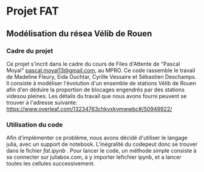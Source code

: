 # Projet FAT

## Modélisation du résea Vélib de Rouen

### Cadre du projet
 
Ce projet s'incrit dans le cadre du cours de Files d'Attente de "Pascal Moyal" <pascal.moyal13@gmail.com>, au MPRO. Ce code rassemble le travail de Madeline Fleury, Eida Ouchtar, Cyrille Vessaire et Sébastien Deschamps.
Il consiste à modéliser l'évolution d'un ensemble de stations Vélib de Rouen afin d'en déduire la proportion de blocages engendrés par des stations videsou pleines.
Les détails du travail que nous avons fourni peuvent se trouver à l'adresse suivante: https://www.overleaf.com/13234763chkvxkymwwbc#/50949922/

### Utilisation du code

Afin d'implémenter ce problème, nous avons décidé d'utiliser le langage julia, avec un support de notebook. L'inégralité du codepeut donc se trouver dans le fichier *fat.ipynb* . Pour lancer le code, un méthode simple consiste à se connecter sur juliabox.com, à y importer lefichier ipynb, et a lancer toutes les cellules successivement.
